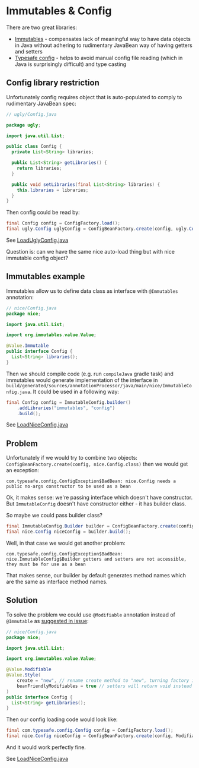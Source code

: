 # Immutables & Config

There are two great libraries:

* [Immutables](https://imutables.github.io) - compensates lack of meaningful way
to have data objects in Java without adhering to rudimentary JavaBean way of having
getters and setters
* [Typesafe config](https://github.com/lightbend/config) - helps to avoid manual config
file reading (which in Java is surprisingly difficult) and type casting

## Config library restriction

Unfortunately config requires object that is auto-populated to comply to rudimentary
JavaBean spec:

```java
// ugly/Config.java

package ugly;

import java.util.List;

public class Config {
  private List<String> libraries;

  public List<String> getLibraries() {
    return libraries;
  }

  public void setLibraries(final List<String> libraries) {
    this.libraries = libraries;
  }
}
```

Then config could be read by:

```java
final Config config = ConfigFactory.load();
final ugly.Config uglyConfig = ConfigBeanFactory.create(config, ugly.Config.class);
```

See [LoadUglyConfig.java](src/test/java/LoadUglyConfig.java)

Question is: can we have the same nice auto-load thing but with nice immutable config object?

## Immutables example

Immutables allow us to define data class as interface with `@Immutables` annotation:

```java
// nice/Config.java
package nice;

import java.util.List;

import org.immutables.value.Value;

@Value.Immutable
public interface Config {
  List<String> libraries();
}
```

Then we should compile code (e.g. run `compileJava` gradle task) and immutables
would generate implementation of the interface in `build/generated/sources/annotationProcessor/java/main/nice/ImmutableConfig.java`.
It could be used in a following way:

```java
final Config config = ImmutableConfig.builder()
    .addLibraries("immutables", "config")
    .build();
```

See [LoadNiceConfig.java](src/test/java/LoadNiceConfig.java)

## Problem

Unfortunately if we would try to combine two objects:
`ConfigBeanFactory.create(config, nice.Config.class)` then we would get an exception:

```text
com.typesafe.config.ConfigException$BadBean: nice.Config needs a public no-args constructor to be used as a bean
```

Ok, it makes sense: we're passing interface which doesn't have constructor.
But `ImmutableConfig` doesn't have constructor either - it has builder class.

So maybe we could pass builder class?

```java
final ImmutableConfig.Builder builder = ConfigBeanFactory.create(config, ImmutableConfig.Builder.class);
final nice.Config niceConfig = builder.build();
```

Well, in that case we would get another problem:

```text
com.typesafe.config.ConfigException$BadBean: nice.ImmutableConfig$Builder getters and setters are not accessible, they must be for use as a bean
```

That makes sense, our builder by default generates method names which are the same as interface method names.

## Solution

To solve the problem we could use `@Modifiable` annotation instead of `@Immutable`
as [suggested in issue](https://immutables.github.io/immutable.html#plain-public-constructor):

```java
// nice/Config.java
package nice;

import java.util.List;

import org.immutables.value.Value;

@Value.Modifiable
@Value.Style(
    create = "new", // rename create method to "new", turning factory into plain public constuctor,
    beanFriendlyModifiables = true // setters will return void instead of instance if needed for strict javabean framework
)
public interface Config {
  List<String> getLibraries();
}
```

Then our config loading code would look like:

```java
final com.typesafe.config.Config config = ConfigFactory.load();
final nice.Config niceConfig = ConfigBeanFactory.create(config, ModifiableConfig.class);
```

And it would work perfectly fine.

See [LoadNiceConfig.java](src/test/java/LoadNiceConfig.java)
